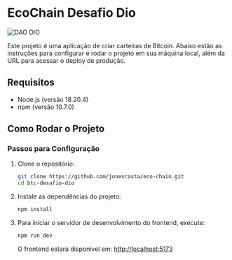
# EcoChain Desafio Dio

![DAO DIO](https://github.com/user-attachments/assets/07e955da-e9cc-4069-9589-490cf5a35cbb)

Este projeto é uma aplicação de criar carteiras de Bitcoin. Abaixo estão as instruções para configurar e rodar o projeto em sua máquina local, além da URL para acessar o deploy de produção.

## Requisitos

- Node.js (versão 18.20.4)
- npm (versão 10.7.0)

## Como Rodar o Projeto

### Passos para Configuração

1. Clone o repositório:

   ```bash
   git clone https://github.com/jonesrasta/eco-chain.git
   cd btc-desafio-dio
   ```

2. Instale as dependências do projeto:

   ```bash
   npm install
   ```

3. Para iniciar o servidor de desenvolvimento do frontend, execute:

   ```bash
   npm run dev
   ```

   O frontend estará disponível em: [http://localhost:5173](http://localhost:5173)




